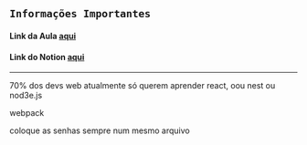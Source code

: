 ## `Informações Importantes`
#### Link da Aula [aqui]()
#### Link do Notion [aqui](https://nebula-macadamia-0ba.notion.site/Aula-7-88f4d8ea84294ea2af845a14b15906ba)
___



70% dos devs web atualmente só querem aprender react, oou nest ou nod3e.js

webpack

coloque as senhas sempre num mesmo arquivo
